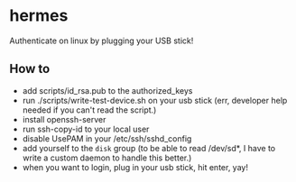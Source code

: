 # hermes

Authenticate on linux by plugging your USB stick!


## How to

- add scripts/id\_rsa.pub to the authorized\_keys
- run ./scripts/write-test-device.sh on your usb stick (err, developer
  help needed if you can't read the script.)
- install openssh-server
- run ssh-copy-id to your local user
- disable UsePAM in your /etc/ssh/sshd_config
- add yourself to the `disk` group (to be able to read /dev/sd*, I have to write a custom daemon to handle this better.)
- when you want to login, plug in your usb stick, hit enter, yay!
